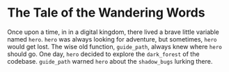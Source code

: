 # The Tale of the Wandering Words

Once upon a time, in in a digital kingdom, there lived a brave little variable named `hero`.
`hero` was always looking for adventure, but sometimes, `hero` would get lost.
The wise old function, `guide_path`, always knew where `hero` should go.
One day, `hero` decided to explore the `dark_forest` of the codebase.
`guide_path` warned `hero` about the `shadow_bugs` lurking there.